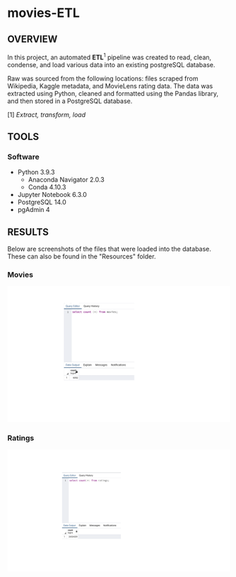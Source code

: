 # movies-ETL

## OVERVIEW

In this project, an automated **ETL**<sup>1</sup> pipeline was created to read, clean, condense, and load various data into an existing postgreSQL database.

Raw was sourced from the following locations: files scraped from Wikipedia, Kaggle metadata, and MovieLens rating data. The data was extracted using Python, cleaned and formatted using the Pandas library, and then stored in a PostgreSQL database.


[1] *Extract, transform, load*

## **TOOLS**

### Software

* Python 3.9.3
  * Anaconda Navigator 2.0.3
  * Conda 4.10.3   
* Jupyter Notebook 6.3.0 
* PostgreSQL 14.0
* pgAdmin 4


## RESULTS

Below are screenshots of the files that were loaded into the database. These can also be found in the "Resources" folder.

### **Movies**
![alt_text](https://github.com/farwaali08/movies-ETL/blob/f1d0fecffc9c134922e91a01d073ffb8e4b818c7/Resources/movies_query.png)

### **Ratings**
![alt_text](https://github.com/farwaali08/movies-ETL/blob/f1d0fecffc9c134922e91a01d073ffb8e4b818c7/Resources/ratings_query.png)
